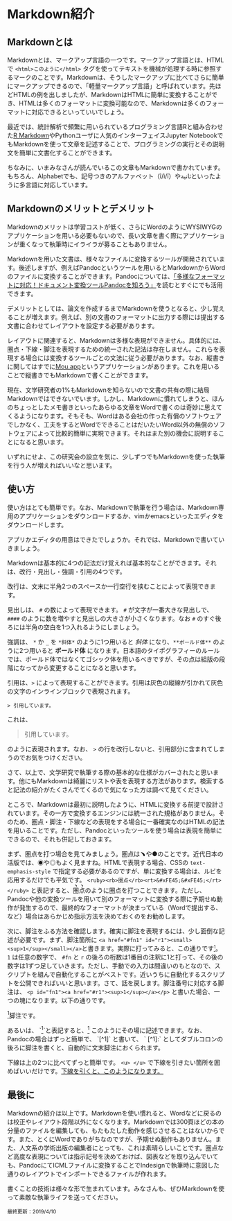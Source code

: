 # Markdown紹介

## Markdownとは
Markdownとは、マークアップ言語の一つです。マークアップ言語とは、HTMLで `<html>このように</html>` タグを使ってテキストを機械が処理する時に参照するマークのことです。Markdownは、そうしたマークアップに比べてさらに簡単にマークアップできるので、「軽量マークアップ言語」と呼ばれています。先ほどHTMLの例を出しましたが、MarkdownはHTMLに簡単に変換することができ、HTMLは多くのフォーマットに変換可能なので、Markdownは多くのフォーマットに対応できるといっていいでしょう。

最近では、統計解析で頻繁に用いられているプログラミング言語Rと組み合わせた[R Markdown](https://rmarkdown.rstudio.com)やPythonユーザに人気のインターフェイスJupyter NotebookでもMarkdownを使って文章を記述することで、プログラミングの実行とその説明文を簡単に文書化することができます。

ちなみに、いまみなさんが読んでいるこの文章もMarkdownで書かれています。もちろん、Alphabetでも、記号つきのアルファベット（î/ì/ï）やثانيةといったように多言語に対応しています。

## Markdownのメリットとデメリット
Markdownのメリットは学習コストが低く、さらにWordのようにWYSIWYGのアプリケーションを用いる必要もないので、長い文章を書く際にアプリケーションが重くなって執筆時にイライラが募ることもありません。

Markdownを用いた文書は、様々なファイルに変換するツールが開発されています。後述しますが、例えばPandocというツールを用いるとMarkdownからWordのファイルに変換することができます。Pandocについては、[「多様なフォーマットに対応！ドキュメント変換ツールPandocを知ろう」](https://qiita.com/sky_y/items/80bcd0f353ef5b8980ee)を読むとすぐにでも活用できます。

デメリットとしては、論文を作成するまでMarkdownを使うとなると、少し覚えることが増えます。例えば、別の文書のフォーマットに出力する際には提出する文書に合わせてレイアウトを設定する必要があります。

レイアウトに関連すると、Markdownは多様な表現ができません。具体的には、圏点・下線・脚注を表現するための統一された記法は存在しません。これらを表現する場合には変換するツールごとの文法に従う必要があります。なお、縦書きに関してはすでに[Mou.app](http://25.io/mou/)というアプリケーションがあります。これを用いることで縦書きでもMarkdownで書くことができます。

現在、文学研究者の1%もMarkdownを知らないので文書の共有の際に結局Markdownではできないでいます。しかし、Markdownに慣れてしまうと、ほんのちょっとしたメモ書きといったあらゆる文章をWordで書くのは奇妙に思えてくるようになります。そもそも、Wordはある会社の作った有償のソフトウェアでしかなく、工夫をするとWordでできることはだいたいWord以外の無償のソフトウェアによって比較的簡単に実現できます。それはまた別の機会に説明することになると思います。

いずれにせよ、この研究会の設立を気に、少しずつでもMarkdownを使った執筆を行う人が増えればいいなと思います。

## 使い方

使い方はとても簡単です。なお、Markdownで執筆を行う場合は、Markdown専用のアプリケーションをダウンロードするか、vimかemacsといったエディタをダウンロードします。

アプリかエディタの用意はできたでしょうか。それでは、Markdownで書いていきましょう。

Markdownは基本的に4つの記法だけ覚えれば基本的なことができます。それは、改行・見出し・強調・引用の4つです。

改行は、文末に半角2つのスペースか一行空行を挟むことによって表現できます。

見出しは、 `#` の数によって表現できます。 `#` が文字が一番大きな見出しで、 `####` のように数を増やすと見出しの大きさが小さくなります。なお `#` のすぐ後ろには半角の空白を1つ入れるようにしましょう。

強調は、 `*` か `_` を `*斜体*` のように1つ用いると *斜体* になり、`**ボールド体**` のように2つ用いると **ボールド体** になります。日本語のタイポグラフィーのルールでは、ボールド体ではなくてゴシック体を用いるべきですが、その点は組版の段階になってから変更することになると思います。

引用は、`>` によって表現することができます。引用は灰色の縦線が引かれて灰色の文字のインラインブロックで表現されます。

```
> 引用しています。

```
これは、
>引用しています。

のように表現されます。なお、 `>` の行を改行しないと、引用部分に含まれてしまうのでお気をつけください。

さて、以上で、文学研究で執筆する際の基本的な仕様がカバーされたと思います。他にもMarkdownは綺麗にリストや表を表現する方法があります。検索すると記法の紹介がたくさんでてくるので気になった方は調べて見てください。

ところで、Markdownは最初に説明したように、HTMLに変換する前提で設計されています。その一方で変換するエンジンには統一された規格がありません。そのため、圏点・脚注・下線などの表現をする場合に一番確実なのはHTMLの記法を用いることです。ただし、Pandocといったツールを使う場合は表現を簡単にできるので、それも併記しておきます。

まず、圏点を打つ場合を見てみましょう。圏点は&#xFE45;や&#x25CF;のことです。近代日本の活版では、&#x25C9;や&#x25CE;もよく見ますね。HTMLで表現する場合、CSSの `text-emphasis-style` で指定する必要があるのですが、単に変換する場合は、ルビを応用するだけでも平気です。 `<ruby><rb>圏点</rb><rt>&#xFE45;&#xFE45;</rt></ruby>` と表記すると、<ruby><rb>圏点</rb><rt>&#xFE45;&#xFE45;</rt></ruby>のように圏点を打つことできます。ただし、Pandocや他の変換ツールを用いて別のフォーマットに変換する際に予期せぬ動作が発生するので、最終的なフォーマットが決まっている（Wordで提出する、など）場合はあらかじめ指示方法を決めておくのをお勧めします。

次に、脚注をふる方法を確認します。確実に脚注を表現するには、少し面倒な記述が必要です。まず、脚注箇所に `<a href="#fn1" id="r1"><small><sup>1</sup></small></a>`と書きます。実際に打ってみると、この通りです<a href="#fn1" id="r1"><small><sup>1</sup></small></a>。 `1` は任意の数字で、 `#fn` と `r` の後ろの桁数は1番目の注釈に1と打って、その後の数字は1ずつ足していきます。ただし、手動での入力は間違いのもとなので、スクリプトを組んで自動化することがベストです。近いうちに自動化するスクリプトを公開できればいいと思います。さて、話を戻します。脚注番号に対応する脚注は、 `<p id="fn1"><a href="#r1"><sup>1</sup></a></p>` と書いた場合、一つの塊になります。以下の通りです。
<p id="fn1"><a href="#r1"><sup>1</sup></a>脚注です。</p>
あるいは、 `<a href="#r1"><sup>1</sup></a>`と表記すると、<a href="#r1"><sup>1</sup></a> このようにその場に記述できます。なお、Pandocの場合はずっと簡単で、 `[^1]` と書いて、 ` [^1]:` としてダブルコロンの後ろに脚注を書くと、自動的に文末脚注におくられます。

下線は上の2つに比べてずっと簡単です。 `<u> </u>` で下線を引きたい箇所を囲めばいいだけです。<u>下線を引くと、このようになります。</u> 

## 最後に

Markdownの紹介は以上です。Markdownを使い慣れると、Wordなどに戻るのは校正やレイアウト段階以外になくなります。Markdownでは300頁ほどの本の分量のファイルを編集しても、もたもたした動作を感じさせることはないからです。また、とくにWordでありがちなのですが、予期せぬ動作もありません。また、人文系の学術出版の編集者にとっても、これは素晴らしいことです。圏点など高度な表現については指示記号を決めておけば、図表などを取り込んでいても、PandocにてICMLファイルに変換することでIndesignで執筆時に意図した通りのレイアウトでインポートできるファイルが作れます。

書くことの技術は様々な形で生まれています。みなさんも、ぜひMarkdownを使って素敵な執筆ライフを送ってください。

<small>最終更新：2019/4/10
